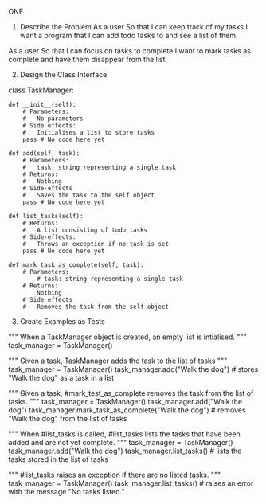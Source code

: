 ONE

1. Describe the Problem
   As a user
   So that I can keep track of my tasks
   I want a program that I can add todo tasks to and see a list of them.

As a user
So that I can focus on tasks to complete
I want to mark tasks as complete and have them disappear from the list.

2. Design the Class Interface

class TaskManager:

    def __init__(self):
        # Parameters:
        #   No parameters
        # Side effects:
        #   Initialises a list to store tasks
        pass # No code here yet

    def add(self, task):
        # Parameters:
        #   task: string representing a single task
        # Returns:
        #   Nothing
        # Side-effects
        #   Saves the task to the self object
        pass # No code here yet

    def list_tasks(self):
        # Returns:
        #   A list consisting of todo tasks
        # Side-effects:
        #   Throws an exception if no task is set
        pass # No code here yet

    def mark_task_as_complete(self, task):
        # Parameters:
            # task: string representing a single task
        # Returns:
            Nothing
        # Side effects
        #   Removes the task from the self object

3. Create Examples as Tests

""" When a TaskManager object is created, an empty list is
intialised.
"""
task_manager = TaskManager()

"""
Given a task, TaskManager adds the task to
the list of tasks
"""
task_manager = TaskManager()
task_manager.add("Walk the dog") # stores "Walk the dog" as a task in a list

"""
Given a task, #mark_test_as_complete removes the task from
the list of tasks.
"""
task_manager = TaskManager()
task_manager.add("Walk the dog")
task_manager.mark_task_as_complete("Walk the dog") # removes "Walk the dog" from the list of tasks

"""
When #list_tasks is called, #list_tasks lists the tasks that
have been added and are not yet complete.
"""
task_manager = TaskManager()
task_manager.add("Walk the dog")
task_manager.list_tasks() # lists the tasks stored in the list of tasks

"""
#list_tasks raises an exception if there are no listed tasks.
"""
task_manager = TaskManager()
task_manager.list_tasks() # raises an error with the message "No tasks listed."
